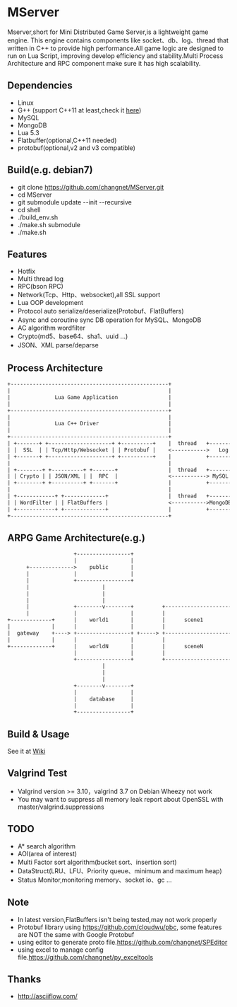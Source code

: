 # MServer

Mserver,short for Mini Distributed Game Server,is a lightweight game engine. 
This engine contains components like socket、db、log、thread that written in C++ 
to provide high performance.All game logic are designed to run on Lua Script,
improving develop efficiency and stability.Multi Process Architecture and RPC
component make sure it has high scalability.


## Dependencies
* Linux
* G++ (support C++11 at least,check it [here](https://gcc.gnu.org/projects/cxx-status.html))
* MySQL
* MongoDB
* Lua 5.3
* Flatbuffer(optional,C++11 needed)
* protobuf(optional,v2 and v3 compatible)

## Build(e.g. debian7)

* git clone https://github.com/changnet/MServer.git
* cd MServer
* git submodule update --init --recursive
* cd shell
* ./build_env.sh
* ./make.sh submodule
* ./make.sh

## Features

 * Hotfix
 * Multi thread log
 * RPC(bson RPC)
 * Network(Tcp、Http、websocket),all SSL support
 * Lua OOP development
 * Protocol auto serialize/deserialize(Protobuf、FlatBuffers)
 * Async and coroutine sync DB operation for MySQL、MongoDB
 * AC algorithm wordfilter
 * Crypto(md5、base64、sha1、uuid ...)
 * JSON、XML parse/deparse

## Process Architecture

```txt
+--------------------------------------------------+
|                                                  |
|              Lua Game Application                |
|                                                  |
+--------------------------------------------------+
|                                                  |
|              Lua C++ Driver                      |
|                                                  |
+--------------------------------------------------+
| +-------+ +--------------------+ +----------+    |  thread   +---------+      +---------+
| |  SSL  | | Tcp/Http/Websocket | | Protobuf |    <----------->   Log   +------>  Files  |
| +-------+ +--------------------+ +----------+    |           +---------+      +---------+
|                                                  |
| +--------+ +----------+ +-------+                |  thread   +---------+      +---------+
| | Crypto | | JSON/XML | |  RPC  |                <-----------> MySQL   +------>MySQL DB |
| +--------+ +----------+ +-------+                |           +---------+      +---------+
|                                                  |
| +------------+ +-------------+                   |  thread   +---------+      +---------+
| | WordFilter | | FlatBuffers |                   <----------->MongoDB  +------>   DB    |
| +------------+ +-------------+                   |           +---------+      +---------+
+--------------------------------------------------+
```

## ARPG Game Architecture(e.g.)

```txt
                     +-----------------+
                     |                 |
      +-------------->    public       |
      |              |                 |
      |              +-----------------+                                  
      |                       |                                           
      |                       |                                           
      |                       |                                           
      |              +--------v--------+         +-----------------------+
      |              |                 |         |                       |
+-------------+      |    world1       |         |      scene1           |
|             |      |                 |         |                       |
|  gateway    +----> +-----------------+ +-----> +-----------------------+
|             |      |                 |         |                       |
+-------------+      |    worldN       |         |      sceneN           |
                     |                 |         |                       |
                     +-----------------+         +-----------------------+
                              |
                              |
                              |
                     +--------v--------+
                     |                 |
                     |    database     |
                     |                 |
                     +-----------------+
```

## Build & Usage

See it at [Wiki](https://github.com/changnet/MServer/wiki/Build)

## Valgrind Test

* Valgrind version >= 3.10，valgrind 3.7 on Debian Wheezy not work
* You may want to suppress all memory leak report about OpenSSL with master/valgrind.suppressions

## TODO

* A* search algorithm
* AOI(area of interest)
* Multi Factor sort algorithm(bucket sort、insertion sort)
* DataStruct(LRU、LFU、Priority queue、minimum and maximum heap)
* Status Monitor,monitoring memory、socket io、gc ...

## Note

* In latest version,FlatBuffers isn't being tested,may not work properly
* Protobuf library using https://github.com/cloudwu/pbc, some features are NOT the same with Google Protobuf
* using editor to generate proto file.https://github.com/changnet/SPEditor
* using excel to manage config file.https://github.com/changnet/py_exceltools

## Thanks

- http://asciiflow.com/


